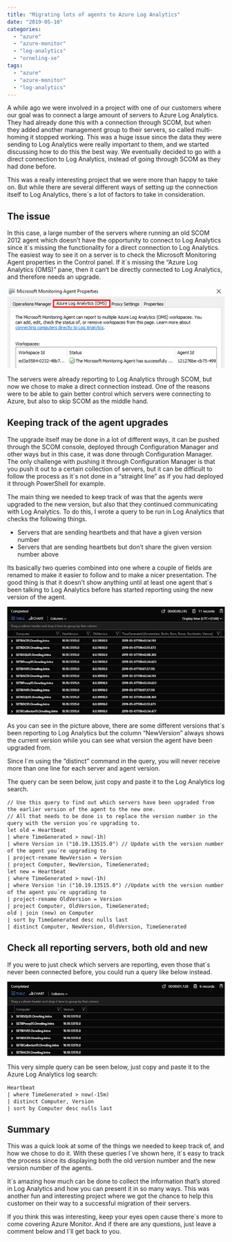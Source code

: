 ```yaml
---
title: "Migrating lots of agents to Azure Log Analytics"
date: "2019-05-10"
categories: 
  - "azure"
  - "azure-monitor"
  - "log-analytics"
  - "orneling-se"
tags: 
  - "azure"
  - "azure-monitor"
  - "log-analytics"
---
```


A while ago we were involved in a project with one of our customers where our goal was to connect a large amount of servers to Azure Log Analytics. They had already done this with a connection through SCOM, but when they added another management group to their servers, so called multi-homing it stopped working. This was a huge issue since the data they were sending to Log Analytics were really important to them, and we started discussing how to do this the best way. We eventually decided to go with a direct connection to Log Analytics, instead of going through SCOM as they had done before.

This was a really interesting project that we were more than happy to take on. But while there are several different ways of setting up the connection itself to Log Analytics, there´s a lot of factors to take in consideration.

## The issue

In this case, a large number of the servers where running an old SCOM 2012 agent which doesn’t have the opportunity to connect to Log Analytics since it´s missing the functionality for a direct connection to Log Analytics. The easiest way to see it on a server is to check the Microsoft Monitoring Agent properties in the Control panel. If it´s missing the “Azure Log Analytics (OMS)” pane, then it can’t be directly connected to Log Analytics, and therefore needs an upgrade.

[![](images/image.png)](https://media.orneling.se/2019/05/image.png)

The servers were already reporting to Log Analytics through SCOM, but now we chose to make a direct connection instead. One of the reasons were to be able to gain better control which servers were connecting to Azure, but also to skip SCOM as the middle hand.

## Keeping track of the agent upgrades

The upgrade itself may be done in a lot of different ways, it can be pushed through the SCOM console, deployed through Configuration Manager and other ways but in this case, it was done through Configuration Manager. The only challenge with pushing it through Configuration Manager is that you push it out to a certain collection of servers, but it can be difficult to follow the process as it´s not done in a “straight line” as if you had deployed it through PowerShell for example.

The main thing we needed to keep track of was that the agents were upgraded to the new version, but also that they continued communicating with Log Analytics. To do this, I wrote a query to be run in Log Analytics that checks the following things.

- Servers that are sending heartbets and that have a given version number
- Servers that are sending heartbets but don’t share the given version number above

Its basically two queries combined into one where a couple of fields are renamed to make it easier to follow and to make a nicer presentation. The good thing is that it doesn’t show anything until at least one agent that´s been talking to Log Analytics before has started reporting using the new version of the agent.

[![](images/image-1.png)](https://media.orneling.se/2019/05/image-1.png)

As you can see in the picture above, there are some different versions that´s been reporting to Log Analytics but the column “NewVersion” always shows the current version while you can see what version the agent have been upgraded from.

Since I´m using the “distinct” command in the query, you will never receive more than one line for each server and agent version.

The query can be seen below, just copy and paste it to the Log Analytics log search.

```
// Use this query to find out which servers have been upgraded from the earlier version of the agent to the new one.
// All that needs to be done is to replace the version number in the query with the version you´re upgrading to.
let old = Heartbeat
| where TimeGenerated > now(-1h)
| where Version in ("10.19.13515.0") // Update with the version number of the agent you´re upgrading to
| project-rename NewVersion = Version
| project Computer, NewVersion, TimeGenerated;
let new = Heartbeat
| where TimeGenerated > now(-1h)
| where Version !in ("10.19.13515.0") //Update with the version number of the agent you´re upgrading to
| project-rename OldVersion = Version
| project Computer, OldVersion, TimeGenerated;
old | join (new) on Computer
| sort by TimeGenerated desc nulls last
| distinct Computer, NewVersion, OldVersion, TimeGenerated
```

## Check all reporting servers, both old and new

If you were to just check which servers are reporting, even those that´s never been connected before, you could run a query like below instead.

[![](images/image-2.png)](https://media.orneling.se/2019/05/image-2.png)

This very simple query can be seen below, just copy and paste it to the Azure Log Analytics log search:

```
Heartbeat
| where TimeGenerated > now(-15m) 
| distinct Computer, Version
| sort by Computer desc nulls last
```

## Summary

This was a quick look at some of the things we needed to keep track of, and how we chose to do it. With these queries I´ve shown here, it´s easy to track the process since its displaying both the old version number and the new version number of the agents.

It´s amazing how much can be done to collect the information that’s stored in Log Analytics and how you can present it in so many ways. This was another fun and interesting project where we got the chance to help this customer on their way to a successful migration of their servers.

If you think this was interesting, keep your eyes open cause there´s more to come covering Azure Monitor. And if there are any questions, just leave a comment below and I´ll get back to you.
